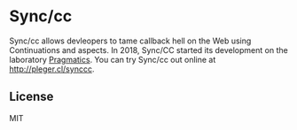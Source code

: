 # Sync/cc

Sync/cc allows devleopers to tame callback hell on the Web using Continuations and aspects. In 2018, Sync/CC started its development on the laboratory [Pragmatics](http://pragmaticslab.com). You can try Sync/cc out online at http://pleger.cl/synccc.

## License

MIT
